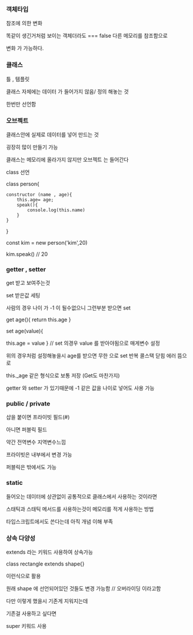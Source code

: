 ### 객체타입

참조에 의한 변화

똑같이 생긴거처럼 보이는 객체더라도 === false  다른 메모리를 참조함으로 


변화 가 가능하다.


### 클래스 

틀 , 템플릿 

클래스 자체에는 데이터 가 들어가지 않음/ 정의 해놓는 것 

한번만 선언함 

### 오브젝트

클래스안에 실제로 데이터를 넣어 만드는 것 

굉장히 많이 만들기 가능 

클래스는 메모리에 올라가지 않지만 오브젝트 는 들어간다 




class 선언

class person{

    constructor (name , age){
        this.age= age;
        speak(){
            console.log(this.name)
        }
    }
}




const kim = new person('kim',20)


kim.speak() // 20 

### getter , setter 


get 받고 보여주는것 

set 받은값 세팅

사람의 경우 나이 가 -1 이 될수없으니 그런부분 받으면 set


get age(){
    return this.age
}

set age(value){

this.age = value
} // set 의경우 value 를 받아야됨으로 매게변수 설정


위의 경우처럼 설정해놓을시 age를 받으면 무한 으로 set 반복 콜스택 닫힘 에러 뜸으로 

this._age 같은 형식으로 보통 저장 (Get도 마찬가지)



getter 와 setter 가 있기때문에 -1 같은 값을 나이로 넣어도 사용 가능 




### public / private

샵을 붙이면 프라이빗 필드(#)

아니면 퍼블릭 필드

약간 전역변수 지역변수느낌 

프라이빗은 내부에서 변경 가능

퍼블릭은 밖에서도 가능 



### static 

들어오는 데이터에 상관없이 공통적으로 클래스에서 사용하는 것이라면 

스태틱과 스태틱 메서드를 사용하는것이 메모리를 적게 사용하는 방법

타입스크립트에서도 쓴다는데 아직 개념 이해 부족 



### 상속 다양성 


extends 라는 키워드 사용하여 상속가능

class rectangle extends shape{}

이런식으로 활용 



원래 shape 에 선언되어있던 것들도 변경 가능함  // 오버라이딩 이라고함

다만 이렇게 했을시 기존게 지워지는데

기존걸 사용하고 싶다면 

super 키워드 사용 








 
 